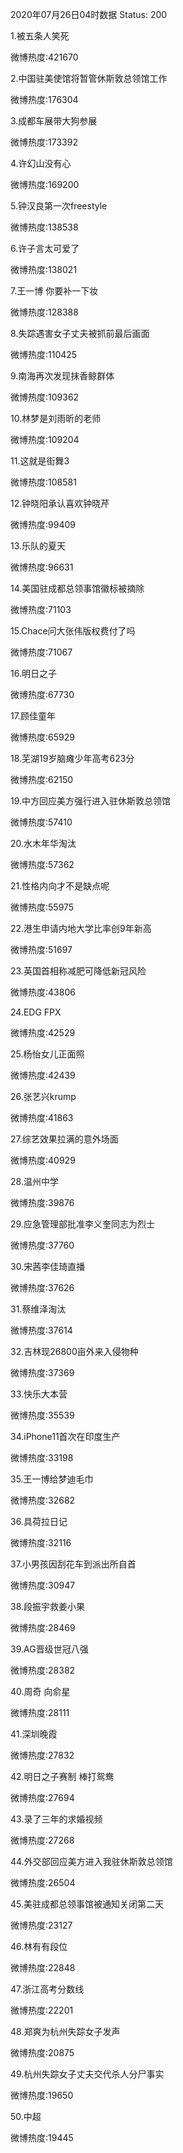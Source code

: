 2020年07月26日04时数据
Status: 200

1.被五条人笑死

微博热度:421670

2.中国驻美使馆将暂管休斯敦总领馆工作

微博热度:176304

3.成都车展带大狗参展

微博热度:173392

4.许幻山没有心

微博热度:169200

5.钟汉良第一次freestyle

微博热度:138538

6.许子言太可爱了

微博热度:138021

7.王一博 你要补一下妆

微博热度:128388

8.失踪遇害女子丈夫被抓前最后画面

微博热度:110425

9.南海再次发现抹香鲸群体

微博热度:109362

10.林梦是刘雨昕的老师

微博热度:109204

11.这就是街舞3

微博热度:108581

12.钟晓阳承认喜欢钟晓芹

微博热度:99409

13.乐队的夏天

微博热度:96631

14.美国驻成都总领事馆徽标被摘除

微博热度:71103

15.Chace问大张伟版权费付了吗

微博热度:71067

16.明日之子

微博热度:67730

17.顾佳童年

微博热度:65929

18.芜湖19岁脑瘫少年高考623分

微博热度:62150

19.中方回应美方强行进入驻休斯敦总领馆

微博热度:57410

20.水木年华淘汰

微博热度:57362

21.性格内向才不是缺点呢

微博热度:55975

22.港生申请内地大学比率创9年新高

微博热度:51697

23.英国首相称减肥可降低新冠风险

微博热度:43806

24.EDG FPX

微博热度:42529

25.杨怡女儿正面照

微博热度:42439

26.张艺兴krump

微博热度:41863

27.综艺效果拉满的意外场面

微博热度:40929

28.温州中学

微博热度:39876

29.应急管理部批准李义奎同志为烈士

微博热度:37760

30.宋茜李佳琦直播

微博热度:37626

31.蔡维泽淘汰

微博热度:37614

32.吉林现26800亩外来入侵物种

微博热度:37369

33.快乐大本营

微博热度:35539

34.iPhone11首次在印度生产

微博热度:33198

35.王一博给梦迪毛巾

微博热度:32682

36.具荷拉日记

微博热度:32116

37.小男孩因刮花车到派出所自首

微博热度:30947

38.段振宇救姜小果

微博热度:28469

39.AG晋级世冠八强

微博热度:28382

40.周奇 向俞星

微博热度:28111

41.深圳晚霞

微博热度:27832

42.明日之子赛制 棒打鸳鸯

微博热度:27694

43.录了三年的求婚视频

微博热度:27268

44.外交部回应美方进入我驻休斯敦总领馆

微博热度:26504

45.美驻成都总领事馆被通知关闭第二天

微博热度:23127

46.林有有段位

微博热度:22848

47.浙江高考分数线

微博热度:22201

48.郑爽为杭州失踪女子发声

微博热度:20875

49.杭州失踪女子丈夫交代杀人分尸事实

微博热度:19650

50.中超

微博热度:19445

